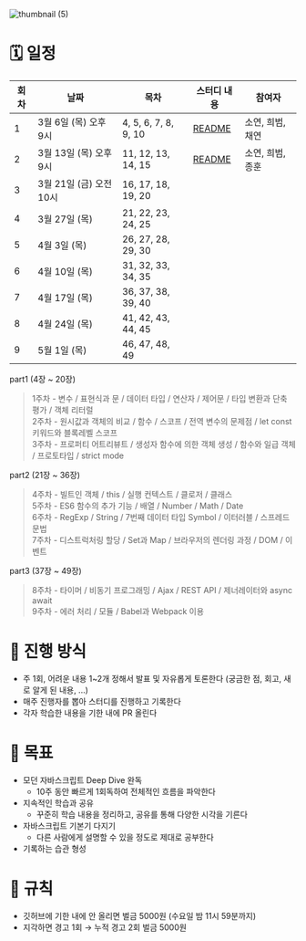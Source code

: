 
![thumbnail (5)](https://github.com/user-attachments/assets/4a685d80-00fc-4eab-93ce-d239643503b9)

# 🗓️ 일정

|회차|날짜|목차|스터디 내용|참여자|
|---|---|---|--------|----|
|1|3월 6일 (목) 오후 9시|4, 5, 6, 7, 8, 9, 10|[README](https://github.com/Chill-gongju/Javascript-Deep-Dive-Study/blob/main/1%ED%9A%8C%EC%B0%A8/README.md)|소연, 희범, 채연|
|2|3월 13일 (목) 오후 9시|11, 12, 13, 14, 15|[README](https://github.com/Chill-gongju/Javascript-Deep-Dive-Study/blob/main/2%ED%9A%8C%EC%B0%A8/README.md)|소연, 희범, 종훈|
|3|3월 21일 (금) 오전 10시|16, 17, 18, 19, 20||
|4|3월 27일 (목)|21, 22, 23, 24, 25||
|5|4월 3일 (목)|26, 27, 28, 29, 30||
|6|4월 10일 (목)|31, 32, 33, 34, 35||
|7|4월 17일 (목)|36, 37, 38, 39, 40||
|8|4월 24일 (목)|41, 42, 43, 44, 45||
|9|5월 1일 (목)|46, 47, 48, 49||

part1 (4장 ~ 20장)

> 1주차 - 변수 / 표현식과 문 / 데이터 타입 / 연산자 / 제어문 / 타입 변환과 단축 평가 / 객체 리터럴
> <br/>2주차 - 원시값과 객체의 비교 / 함수 / 스코프 / 전역 변수의 문제점 / let const 키워드와 블록레벨 스코프
> <br/>3주차 - 프로퍼티 어트리뷰트 / 생성자 함수에 의한 객체 생성 / 함수와 일급 객체 / 프로토타입 / strict mode

part2 (21장 ~ 36장)

> 4주차 - 빌트인 객체 / this / 실행 컨텍스트 / 클로저 / 클래스 
> <br/>5주차 - ES6 함수의 추가 기능 / 배열 / Number / Math / Date 
> <br/>6주차 - RegExp / String / 7번째 데이터 타입 Symbol / 이터러블 / 스프레드 문법
> <br/>7주차 - 디스트럭처링 할당 / Set과 Map / 브라우저의 렌더링 과정 / DOM / 이벤트
 

part3 (37장 ~ 49장)

> 8주차 - 타이머 / 비동기 프로그래밍 / Ajax / REST API / 제너레이터와 async await
> <br/>9주차 - 에러 처리 / 모듈 / Babel과 Webpack 이용


# 👥 진행 방식

- 주 1회, 어려운 내용 1~2개 정해서 발표 및 자유롭게 토론한다 (궁금한 점, 회고, 새로 알게 된 내용, ...)
- 매주 진행자를 뽑아 스터디를 진행하고 기록한다
- 각자 학습한 내용을 기한 내에 PR 올린다

# 🌱 목표

- 모던 자바스크립트 Deep Dive 완독
    - 10주 동안 빠르게 1회독하여 전체적인 흐름을 파악한다
- 지속적인 학습과 공유
    - 꾸준히 학습 내용을 정리하고, 공유를 통해 다양한 시각을 기른다
- 자바스크립트 기본기 다지기
    - 다른 사람에게 설명할 수 있을 정도로 제대로 공부한다
- 기록하는 습관 형성


# 🌵 규칙

- 깃허브에 기한 내에 안 올리면 벌금 5000원 (수요일 밤 11시 59분까지)
- 지각하면 경고 1회 → 누적 경고 2회 벌금 5000원
